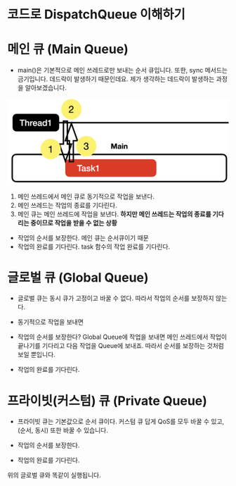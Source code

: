 
# 코드로 DispatchQueue 이해하기

# 메인 큐 (Main Queue)
- main()은 기본적으로 메인 쓰레드로만 보내는 순서 큐입니다. 또한, sync 메서드는 금기입니다. 데드락이 발생하기 때문인데요. 제가 생각하는 데드락이 발생하는 과정을 알아보겠습니다.

![](Deadlock.png)

1. 메인 쓰레드에서 메인 큐로 동기적으로 작업을 보낸다.
2. 메인 쓰레드는 작업의 종료를 기다린다.
3. 메인 큐는 메인 쓰레드에 작업을 보낸다. **하지만 메인 쓰레드는 작업의 종료를 기다리는 중이므로 작업을 받을 수 없는 상황**


- 작업의 순서를 보장한다. 메인 큐는 순서큐이기 때문
- 작업의 완료를 기다린다. task 함수의 작업 완료를 기다린다.




# 글로벌 큐 (Global Queue)

- 글로벌 큐는 동시 큐가 고정이고 바꿀 수 없다. 따라서 작업의 순서를 보장하지 않는다.

- 동기적으로 작업을 보내면


- 작업의 순서를 보장한다? Global Queue에 작업을 보내면 메인 쓰레드에서 작업이 끝나기를 기다리고 다음 작업을  Queue에 보내죠. 따라서 순서를 보장하는 것처럼 보일 뿐입니다.
- 작업의 완료를 기다린다. 


# 프라이빗(커스텀) 큐 (Private Queue)

- 프라이빗 큐는 기본값으로 순서 큐이다. 커스텀 큐 답게 QoS를 모두 바꿀 수 있고, (순서, 동시) 또한 바꿀 수 있습니다.


- 작업의 순서를 보장한다.
- 작업의 완료를 기다린다.


위의 글로벌 큐와 똑같이 실행됩니다.